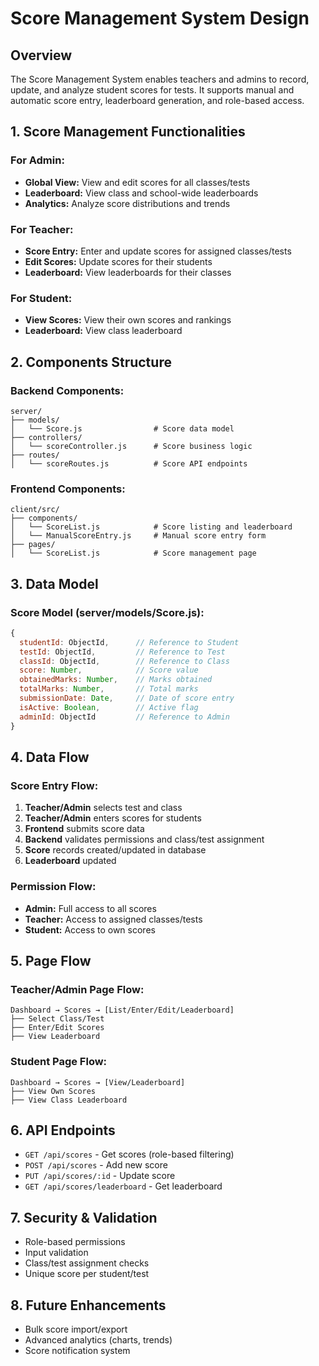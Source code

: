 # Score Management System Design

## Overview
The Score Management System enables teachers and admins to record, update, and analyze student scores for tests. It supports manual and automatic score entry, leaderboard generation, and role-based access.

## 1. Score Management Functionalities

### For Admin:
- **Global View:** View and edit scores for all classes/tests
- **Leaderboard:** View class and school-wide leaderboards
- **Analytics:** Analyze score distributions and trends

### For Teacher:
- **Score Entry:** Enter and update scores for assigned classes/tests
- **Edit Scores:** Update scores for their students
- **Leaderboard:** View leaderboards for their classes

### For Student:
- **View Scores:** View their own scores and rankings
- **Leaderboard:** View class leaderboard

## 2. Components Structure

### Backend Components:
```
server/
├── models/
│   └── Score.js                # Score data model
├── controllers/
│   └── scoreController.js      # Score business logic
├── routes/
│   └── scoreRoutes.js          # Score API endpoints
```

### Frontend Components:
```
client/src/
├── components/
│   └── ScoreList.js            # Score listing and leaderboard
│   └── ManualScoreEntry.js     # Manual score entry form
├── pages/
│   └── ScoreList.js            # Score management page
```

## 3. Data Model

### Score Model (server/models/Score.js):
```javascript
{
  studentId: ObjectId,      // Reference to Student
  testId: ObjectId,         // Reference to Test
  classId: ObjectId,        // Reference to Class
  score: Number,            // Score value
  obtainedMarks: Number,    // Marks obtained
  totalMarks: Number,       // Total marks
  submissionDate: Date,     // Date of score entry
  isActive: Boolean,        // Active flag
  adminId: ObjectId         // Reference to Admin
}
```

## 4. Data Flow

### Score Entry Flow:
1. **Teacher/Admin** selects test and class
2. **Teacher/Admin** enters scores for students
3. **Frontend** submits score data
4. **Backend** validates permissions and class/test assignment
5. **Score** records created/updated in database
6. **Leaderboard** updated

### Permission Flow:
- **Admin:** Full access to all scores
- **Teacher:** Access to assigned classes/tests
- **Student:** Access to own scores

## 5. Page Flow

### Teacher/Admin Page Flow:
```
Dashboard → Scores → [List/Enter/Edit/Leaderboard]
├── Select Class/Test
├── Enter/Edit Scores
├── View Leaderboard
```

### Student Page Flow:
```
Dashboard → Scores → [View/Leaderboard]
├── View Own Scores
├── View Class Leaderboard
```

## 6. API Endpoints
- `GET /api/scores` - Get scores (role-based filtering)
- `POST /api/scores` - Add new score
- `PUT /api/scores/:id` - Update score
- `GET /api/scores/leaderboard` - Get leaderboard

## 7. Security & Validation
- Role-based permissions
- Input validation
- Class/test assignment checks
- Unique score per student/test

## 8. Future Enhancements
- Bulk score import/export
- Advanced analytics (charts, trends)
- Score notification system 